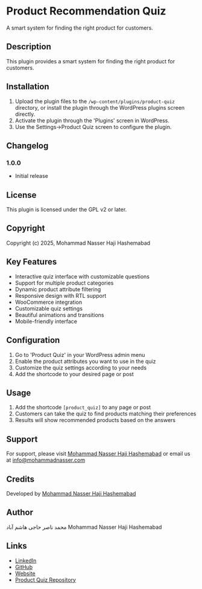 # Product Recommendation Quiz

A smart system for finding the right product for customers.

## Description

This plugin provides a smart system for finding the right product for customers.

## Installation

1. Upload the plugin files to the `/wp-content/plugins/product-quiz` directory, or install the plugin through the WordPress plugins screen directly.
2. Activate the plugin through the 'Plugins' screen in WordPress.
3. Use the Settings->Product Quiz screen to configure the plugin.

## Changelog

### 1.0.0
* Initial release

## License

This plugin is licensed under the GPL v2 or later.

## Copyright

Copyright (c) 2025, Mohammad Nasser Haji Hashemabad

## Key Features

- Interactive quiz interface with customizable questions
- Support for multiple product categories
- Dynamic product attribute filtering
- Responsive design with RTL support
- WooCommerce integration
- Customizable quiz settings
- Beautiful animations and transitions
- Mobile-friendly interface

## Configuration

1. Go to 'Product Quiz' in your WordPress admin menu
2. Enable the product attributes you want to use in the quiz
3. Customize the quiz settings according to your needs
4. Add the shortcode to your desired page or post

## Usage

1. Add the shortcode `[product_quiz]` to any page or post
2. Customers can take the quiz to find products matching their preferences
3. Results will show recommended products based on the answers

## Support

For support, please visit [Mohammad Nasser Haji Hashemabad](https://mohammadnasser.com) or email us at info@mohammadnasser.com

## Credits

Developed by [Mohammad Nasser Haji Hashemabad](https://mohammadnasser.com) 
## Author

محمد ناصر حاجی هاشم آباد Mohammad Nasser Haji Hashemabad

## Links

- [LinkedIn](https://ir.linkedin.com/in/nasserhaji)
- [GitHub](https://github.com/nasserhaji)
- [Website](https://mohammadnasser.com/)
- [Product Quiz Repository](https://github.com/nasserhaji/product-quiz)

